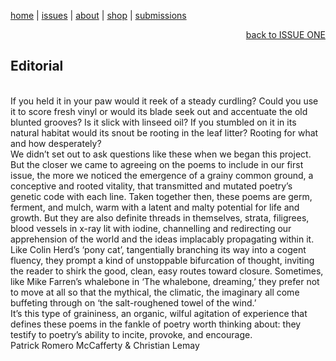 [home](index.md) | [issues](issues.md) | [about](about.md) | [shop](shop.md)  |  [submissions](submit.md)

<div align="right">
  <a href="issueone.html">back to ISSUE ONE</a>
</div>

## Editorial <br>
<br>
If you held it in your paw would it reek of a steady curdling? Could you use it to score fresh vinyl 
or would its blade seek out and accentuate the old blunted grooves? Is it slick with linseed oil? 
If you stumbled on it in its natural habitat would its snout be rooting in the leaf litter? 
Rooting for what and how desperately? 
<br>
We didn’t set out to ask questions like these when we began this project. But the closer we came to 
agreeing on the poems to include in our first issue, the more we noticed the emergence of a grainy 
common ground, a conceptive and rooted vitality, that transmitted and mutated poetry’s genetic code 
with each line. Taken together then, these poems are germ, ferment, and mulch, warm with
a latent and malty potential for life and growth. But they are also definite threads in themselves, 
strata, filigrees, blood vessels in x-ray lit with iodine, channelling and redirecting our apprehension 
of the world and the ideas implacably propagating within it. Like Colin Herd’s ‘pony cat’, 
tangentially branching its way into a cogent fluency, they prompt a kind of unstoppable 
bifurcation of thought, inviting the reader to shirk the good, clean, easy routes toward closure. 
Sometimes, like Mike Farren’s whalebone in ‘The whalebone, dreaming,’ they prefer not to move at all 
so that the mythical, the climatic, the imaginary all come buffeting through on ‘the salt-roughened 
towel of the wind.’
<br>
It’s this type of graininess, an organic, wilful agitation of experience that defines these 
poems in the fankle of poetry worth thinking about: they testify to poetry’s ability to 
incite, provoke, and encourage. 
<br>
Patrick Romero McCafferty & Christian Lemay
